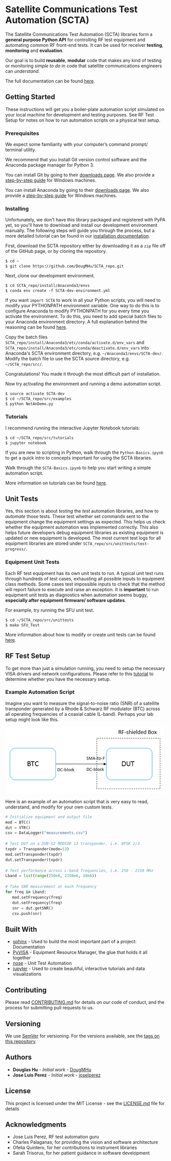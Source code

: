 # Satellite Communications Test Automation (SCTA)

The Satellite Communications Test Automation (SCTA) libraries form a __general purpose Python API__ for controlling RF test equipment and automating common RF front-end tests. It can be used for receiver __testing__, __monitoring__ and __evaluation__.

Our goal is to build __reusable__, __modular__ code that makes any kind of testing or monitoring _simple to do_ in code that satellite communications engineers can _understand_.

The full documentation can be found [here](http://scta.readthedocs.io/en/latest/index.html).

## Getting Started

These instructions will get you a boiler-plate automation script simulated on your local machine for development and testing purposes. See RF Test Setup for notes on how to run automation scripts on a physical test setup.

### Prerequisites

We expect some familiarity with your computer’s command prompt/ terminal utility.

We recommend that you install Git version control software and the Anaconda package manager for Python 3.

You can install Git by going to their [downloads page](https://git-scm.com/downloads). We also provide a [step-by-step guide](http://scta.readthedocs.io/en/latest/Git.html) for Windows machines.

You can install Anaconda by going to their [downloads page](https://www.anaconda.com/download/). We also provide a [step-by-step guide](http://scta.readthedocs.io/en/latest/Anaconda.html) for Windows machines.

### Installing

Unfortunately, we don't have this library packaged and registered with PyPA yet, so you'll have to download and install our development environment manually. The following steps will guide you through the process, but a more detailed tutorial can be found in our [installation documentation](http://scta.readthedocs.io/en/latest/Anaconda.html#the-easy-way-cloning-our-scta-environment).

First, download the SCTA repository either by downloading it as a ``zip`` file off of the GitHub page, or by cloning the repository.

```
$ cd ~
$ git clone https://github.com/DougMHu/SCTA_repo.git
```

Next, clone our development environment.

```
$ cd SCTA_repo/install/Anaconda3/envs
$ conda env create -f SCTA-dev-environment.yml
```

If you want ``import SCTA`` to work in all your Python scripts, you will need to modify your PYTHONPATH environment variable. One way to do this is to configure Anaconda to modify PYTHONPATH for you every time you activate the environment. To do this, you need to add special batch files to your Anaconda environment directory. A full explanation behind the reasoning can be found [here](https://conda.io/docs/user-guide/tasks/manage-environments.html#saving-environment-variables).

Copy the batch files ``SCTA_repo/install/Anaconda3/etc/conda/activate.d/env_vars`` and ``SCTA_repo/install/Anaconda3/etc/conda/deactivate.d/env_vars`` into Anaconda's SCTA environment directory, e.g. ``~/Anaconda3/envs/SCTA-dev/``. Modify the batch file to use the SCTA source directory, e.g. ``~/SCTA_repo/src/``.

Congratulations! You made it through the most difficult part of installation.

Now try activating the environment and running a demo automation script.

```
$ source activate SCTA-dev
$ cd ~/SCTA_repo/src/examples
$ python NetAnDemo.py
```

### Tutorials

I recommend running the interactive Jupyter Notebook tutorials:

```
$ cd ~/SCTA_repo/src/tutorials
$ jupyter notebook
```

If you are new to scripting in Python, walk through the ``Python-Basics.ipynb`` to get a quick intro to concepts important for using the SCTA libraries.

Walk through the ``SCTA-Basics.ipynb`` to help you start writing a simple automation script.

More information on tutorials can be found [here](http://scta.readthedocs.io/en/latest/Tutorial.html).

## Unit Tests

Yes, this section is about _testing_ the _test_ automation libraries, and how to _automate_ those tests. These test whether set commands sent to the equipment change the equipment settings as expected. This helps us check whether the equipment automation was implemented correctly. This also helps future developers debug equipment libraries as existing equipment is updated or new equipment is developed. The most current test logs for all equipment libraries are stored under ``SCTA_repo/src/unittests/test-progress/``.

### Equipment Unit Tests

Each RF test equipment has its own unit tests to run. A typical unit test runs through hundreds of test cases, exhausting all possible inputs to equipment class methods. Some cases test impossible inputs to check that the method will report failure to execute and raise an exception. It is __important__ to run equipment unit tests as diagnostics when automation seems buggy, __especially after equipment firmware/ software updates__.

For example, try running the SFU unit test.

```
$ cd ~/SCTA_repo/src/unittests
$ make SFU_Test
```

More information about how to modify or create unit tests can be found [here](http://scta.readthedocs.io/en/latest/Unittest.html).

## RF Test Setup

To get more than just a simulation running, you need to setup the necessary VISA drivers and network configurations. Please refer to this [tutorial](http://scta.readthedocs.io/en/latest/Installation.html) to determine whether you have the necessary setup.

### Example Automation Script

Imagine you want to measure the signal-to-noise ratio (SNR) of a satellite transponder generated by a Rhode & Schwarz RF modulator (BTC) across all operating frequencies of a coaxial cable (L-band). Perhaps your lab setup might look like this.

![RF front-end test block diagram](docs/_static/img/sensitivity-setup.png)

Here is an example of an automation script that is very easy to read, understand, and modify for your own custom tests.

```python
# Initialize equipment and output file
mod = BTC()
dut = VTR()
csv = DataLogger("measurements.csv")

# Test DUT on a DVB-S2 MODCOD 13 transponder, i.e. 8PSK 2/3
txpdr = Transponder(mode=13)
mod.setTransponder(txpdr)
dut.setTransponder(txpdr)

# Test performance across L-band frequencies, i.e. 250 - 2150 MHz
Lband = list(range(250e6, 2150e6, 10e6))

# Take SNR measurement at each frequency
for freq in Lband:
   mod.setFrequency(freq)
   dut.setFrequency(freq)
   snr = dut.getSNR()
   csv.push(snr)
```

## Built With

* [sphinx](http://www.sphinx-doc.org/en/stable/) - Used to build the most important part of a project: Documentation
* [PyVISA](https://pyvisa.readthedocs.io/en/stable/index.html) - Equipment Resource Manager, the glue that holds it all together
* [nose](http://nose.readthedocs.io/en/latest/index.html) - Unit Test Automation
* [jupyter](https://jupyter-notebook.readthedocs.io/en/stable/) - Used to create beautiful, interactive tutorials and data visualizations

## Contributing

Please read [CONTRIBUTING.md](CONTRIBUTING.md) for details on our code of conduct, and the process for submitting pull requests to us.

## Versioning

We use [SemVer](http://semver.org/) for versioning. For the versions available, see the [tags on this repository](https://github.com/your/project/tags). 

## Authors

* **Douglas Hu** - *Initial work* - [DougMHu](https://github.com/DougMHu)
* **Jose Luis Perez** - *Initial work* - [joselperez](https://github.com/joselperez)

## License

This project is licensed under the MIT License - see the [LICENSE.md](LICENSE.md) file for details

## Acknowledgments

* Jose Luis Perez, RF test automation guru
* Charles Palaganas, for providing the vision and software architecture
* Ofelia Quintero, for her contributions to instrument libraries
* Sarah Trisorus, for her patient guidance in software development